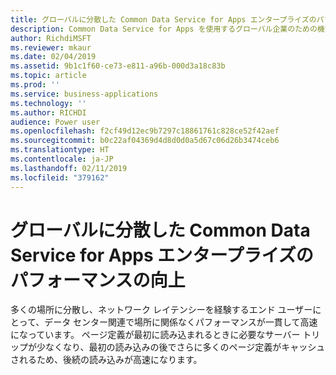 ```yaml
---
title: グローバルに分散した Common Data Service for Apps エンタープライズのパフォーマンスの向上
description: Common Data Service for Apps を使用するグローバル企業のための機能強化
author: RichdiMSFT
ms.reviewer: mkaur
ms.date: 02/04/2019
ms.assetid: 9b1c1f60-ce73-e811-a96b-000d3a18c83b
ms.topic: article
ms.prod: ''
ms.service: business-applications
ms.technology: ''
ms.author: RICHDI
audience: Power user
ms.openlocfilehash: f2cf49d12ec9b7297c18861761c828ce52f42aef
ms.sourcegitcommit: b0c22af04369d4d8d0d0a5d67c06d26b3474ceb6
ms.translationtype: HT
ms.contentlocale: ja-JP
ms.lasthandoff: 02/11/2019
ms.locfileid: "379162"
---
```

# <a name="increased-performance-for-globally-distributed-common-data-service-for-apps-enterprises"></a>グローバルに分散した Common Data Service for Apps エンタープライズのパフォーマンスの向上




多くの場所に分散し、ネットワーク レイテンシーを経験するエンド ユーザーにとって、データ センター関連で場所に関係なくパフォーマンスが一貫して高速になっています。 ページ定義が最初に読み込まれるときに必要なサーバー トリップが少なくなり、最初の読み込みの後でさらに多くのページ定義がキャッシュされるため、後続の読み込みが高速になります。